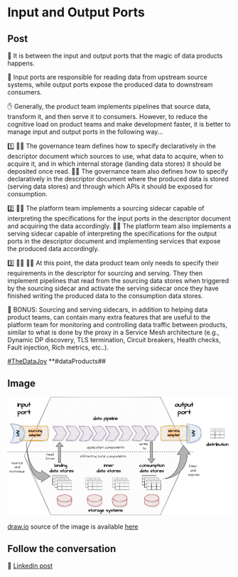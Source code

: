 # Input and Output Ports

## Post

💫 It is between the input and output ports that the magic of data products happens.

🔀 Input ports are responsible for reading data from upstream source systems, while output ports expose the produced data to downstream consumers.

✋ Generally, the product team implements pipelines that source data, transform it, and then serve it to consumers. However, to reduce the cognitive load on product teams and make development faster, it is better to manage input and output ports in the following way...

1️⃣ 
👨‍⚖️ The governance team defines how to specify declaratively in the descriptor document which sources to use, what data to acquire, when to acquire it, and in which internal storage (landing data stores) it should be deposited once read.
👩‍⚖️ The governance team also defines how to specify declaratively in the descriptor document where the produced data is stored (serving data stores) and through which APIs it should be exposed for consumption.

2️⃣ 
👷‍♂️ The platform team implements a sourcing sidecar capable of interpreting the specifications for the input ports in the descriptor document and acquiring the data accordingly.
👷‍♀️ The platform team also implements a serving sidecar capable of interpreting the specifications for the output ports in the descriptor document and implementing services that expose the produced data accordingly.

3️⃣ 
👨‍🔧 👩‍🔧 At this point, the data product team only needs to specify their requirements in the descriptor for sourcing and serving. They then implement pipelines that read from the sourcing data stores when triggered by the sourcing sidecar and activate the serving sidecar once they have finished writing the produced data to the consumption data stores.

🎁 BONUS: Sourcing and serving sidecars, in addition to helping data product teams, can contain many extra features that are useful to the platform team for monitoring and controlling data traffic between products, similar to what is done by the proxy in a Service Mesh architecture (e.g., Dynamic DP discovery, TLS termination, Circuit breakers, Health checks, Fault injection, Rich metrics, etc..).

[#TheDataJoy](https://www.linkedin.com/feed/hashtag/?keywords=thedatajoy) **#dataProducts##

## Image

![2024-P019-composability.png](/images/2024/2024-P039-in-and-output-ports.png)

[draw.io](https://app.diagrams.net/) source of the image is available [here](/images/2024/2024.drawio) 

## Follow the conversation

🔵 [Linkedin post](https://www.linkedin.com/posts/andreagioia_thedatajoy-dataproducts-activity-7222601575033167872-YRfK)
